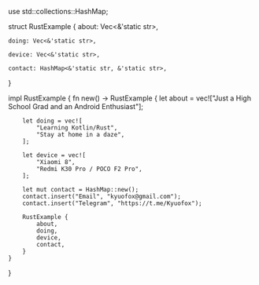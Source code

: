use std::collections::HashMap;

struct RustExample {
    about: Vec<&'static str>,

    doing: Vec<&'static str>,

    device: Vec<&'static str>,

    contact: HashMap<&'static str, &'static str>,
}

impl RustExample {
    fn new() -> RustExample {
        let about = vec!["Just a High School Grad and an Android Enthusiast"];

        let doing = vec![
            "Learning Kotlin/Rust",
            "Stay at home in a daze",
        ];

        let device = vec![
            "Xiaomi 8",
            "Redmi K30 Pro / POCO F2 Pro",
        ];

        let mut contact = HashMap::new();
        contact.insert("Email", "kyuofox@gmail.com");
        contact.insert("Telegram", "https://t.me/Kyuofox");

        RustExample {
            about,
            doing,
            device,
            contact,
        }
    }
}
